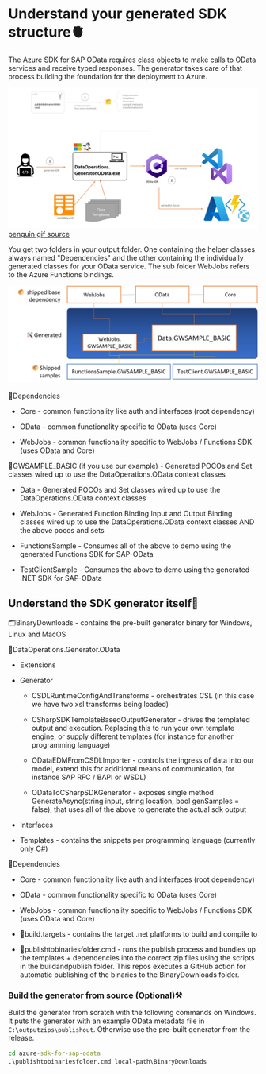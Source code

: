 # Understand your generated SDK structure🫀

The Azure SDK for SAP OData requires class objects to make calls to OData services and receive typed responses. The generator takes care of that process building the foundation for the deployment to Azure.

![Illustration of the process flow for the C# SDK generation](/assets/img/generator-flow.gif)
[penguin gif source](https://tenor.com/view/happy-dance-baby-penguin-cute-gif-13901365)

You get two folders in your output folder. One containing the helper classes always named "Dependencies" and the other containing the individually generated classes for your OData service. The sub folder WebJobs refers to the Azure Functions bindings.

![Illustration of the dependencies and structure of the SDK](/assets/img/dependencies.png)

📂Dependencies

- Core - common functionality like auth and interfaces (root dependency)

- OData - common functionality specific to OData (uses Core)

- WebJobs - common functionality specific to WebJobs / Functions SDK (uses OData and Core)

📂GWSAMPLE_BASIC (if you use our example) - Generated POCOs and Set classes wired up to use the DataOperations.OData context classes

- Data - Generated POCOs and Set classes wired up to use the DataOperations.OData context classes

- WebJobs - Generated Function Binding Input and Output Binding classes wired up to use the DataOperations.OData context classes AND the above pocos and sets

- FunctionsSample - Consumes all of the above to demo using the generated Functions SDK for SAP-OData

- TestClientSample - Consumes the above to demo using the generated .NET SDK for SAP-OData

## Understand the SDK generator itself🧠

🗂️BinaryDownloads - contains the pre-built generator binary for Windows, Linux and MacOS

📂DataOperations.Generator.OData

- Extensions

- Generator

    - CSDLRuntimeConfigAndTransforms - orchestrates CSL (in this case we have two xsl transforms being loaded)

    - CSharpSDKTemplateBasedOutputGenerator - drives the templated output and execution. Replacing this to run your own template engine, or supply different templates (for instance for another programming language)

    - ODataEDMFromCSDLImporter - controls the ingress of data into our model, extend this for additional means of communication, for instance SAP RFC / BAPI or WSDL)

    - ODataToCSharpSDKGenerator - exposes single method GenerateAsync(string input, string location, bool genSamples = false), that uses all of the above to generate the actual sdk output

- Interfaces

- Templates - contains the snippets per programming language (currently only C#)

📂Dependencies

- Core - common functionality like auth and interfaces (root dependency)

- OData - common functionality specific to OData (uses Core)

- WebJobs - common functionality specific to WebJobs / Functions SDK (uses OData and Core)

- 🔨build.targets - contains the target .net platforms to build and compile to

- 📜publishtobinariesfolder.cmd - runs the publish process and bundles up the templates + dependencies into the correct zip files using the scripts in the buildandpublish folder. This repos executes a GitHub action for automatic publishing of the binaries to the BinaryDownloads folder.

### Build the generator from source (Optional)⚒️

Build the generator from scratch with the following commands on Windows. It puts the generator with an example OData metadata file in `C:\outputzips\publishout`. Otherwise use the pre-built generator from the release.

```cmd
cd azure-sdk-for-sap-odata
.\publishtobinariesfolder.cmd local-path\BinaryDownloads
```
